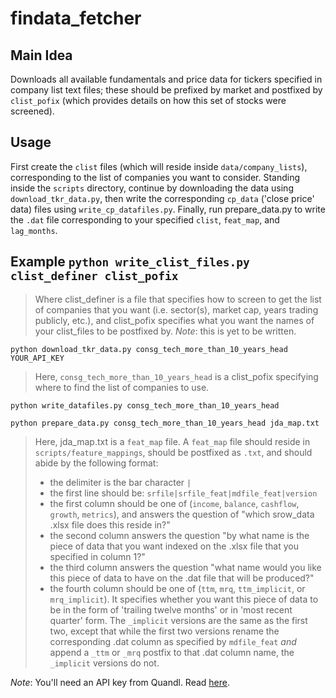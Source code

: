 # findata_fetcher

## Main Idea
Downloads all available fundamentals and price data for tickers specified in
company list text files; these should be prefixed by market and postfixed by
`clist_pofix` (which provides details on how this set of stocks were screened).

## Usage
First create the `clist` files (which will reside inside `data/company_lists`),
corresponding to the list of companies you want to consider. Standing inside the
`scripts` directory, continue by downloading the data using
`download_tkr_data.py`, then write the corresponding `cp_data` ('close price'
data) files using `write_cp_datafiles.py`. Finally, run prepare_data.py to write
the `.dat` file corresponding to your specified `clist`, `feat_map`, and
`lag_months`.


## Example `python write_clist_files.py clist_definer clist_pofix`
> Where clist_definer is a file that specifies how to screen to get the list of
> companies that you want (i.e. sector(s), market cap, years trading publicly,
> etc.), and clist_pofix specifies what you want the names of your clist_files
> to be postfixed by.  *Note*: this is yet to be written.

`python download_tkr_data.py consg_tech_more_than_10_years_head YOUR_API_KEY`
> Here, `consg_tech_more_than_10_years_head` is a clist_pofix specifying where
> to find the list of companies to use.

`python write_datafiles.py consg_tech_more_than_10_years_head`

`python prepare_data.py consg_tech_more_than_10_years_head jda_map.txt`
> Here, jda_map.txt is a `feat_map` file. A `feat_map` file should reside in
> `scripts/feature_mappings`, should be postfixed as `.txt`, and should abide by
> the following format:
>  * the delimiter is the bar character `|`
>  * the first line should be: `srfile|srfile_feat|mdfile_feat|version`
>  * the first column should be one of (`income`, `balance`, `cashflow`,
>    `growth`, `metrics`), and answers the question of "which srow_data .xlsx
>    file does this reside in?"
>  * the second column answers the question "by what name is the piece of data
>    that you want indexed on the .xlsx file that you specified in column 1?"
>  * the third column answers the question "what name would you like this piece
>    of data to have on the .dat file that will be produced?"
>  * the fourth column should be one of (`ttm`, `mrq`, `ttm_implicit`, or
>    `mrq_implicit`). It specifies whether you want this piece of data to be in
>    the form of 'trailing twelve months' or in 'most recent quarter' form. The
>    `_implicit` versions are the same as the first two, except that while the
>    first two versions rename the corresponding .dat column as specified by
>    `mdfile_feat` _and_ append a `_ttm` or `_mrq` postfix to that .dat column
>    name, the `_implicit` versions do not.


*Note*: You'll need an API key from Quandl. Read [here](goo.gl/gbtxsi).
